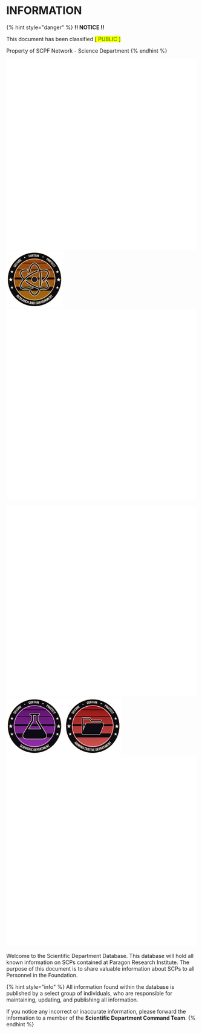 # INFORMATION

{% hint style="danger" %}
**!! NOTICE !!**

This document has been classified <mark style="color:green;">\[ PUBLIC ]</mark>

Property of SCPF Network - Science Department
{% endhint %}

![](.gitbook/assets/transparent.png) ![](.gitbook/assets/ParagonIcon.png) ![](.gitbook/assets/transparent.png)

![](.gitbook/assets/transparent.png) ![](.gitbook/assets/ScD.png) ![](.gitbook/assets/AD.png) ![](.gitbook/assets/transparent.png)

Welcome to the Scientific Department Database. This database will hold all known information on SCPs contained at Paragon Research Institute. The purpose of this document is to share valuable information about SCPs to all Personnel in the Foundation.

{% hint style="info" %}
All information found within the database is published by a select group of individuals, who are responsible for maintaining, updating, and publishing all information.

If you notice any incorrect or inaccurate information, please forward the information to a member of the **Scientific Department Command Team**.
{% endhint %}
